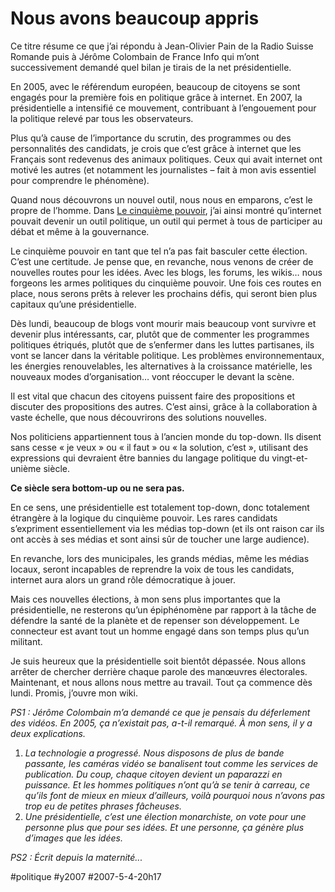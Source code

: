 # Nous avons beaucoup appris

Ce titre résume ce que j’ai répondu à Jean-Olivier Pain de la Radio Suisse Romande puis à Jérôme Colombain de France Info qui m’ont successivement demandé quel bilan je tirais de la net présidentielle.

En 2005, avec le référendum européen, beaucoup de citoyens se sont engagés pour la première fois en politique grâce à internet. En 2007, la présidentielle a intensifié ce mouvement, contribuant à l’engouement pour la politique relevé par tous les observateurs.

Plus qu’à cause de l’importance du scrutin, des programmes ou des personnalités des candidats, je crois que c’est grâce à internet que les Français sont redevenus des animaux politiques. Ceux qui avait internet ont motivé les autres (et notamment les journalistes – fait à mon avis essentiel pour comprendre le phénomène).

Quand nous découvrons un nouvel outil, nous nous en emparons, c’est le propre de l’homme. Dans [Le cinquième pouvoir](../../page/le-cinquieme-pouvoir), j’ai ainsi montré qu’internet pouvait devenir un outil politique, un outil qui permet à tous de participer au débat et même à la gouvernance.

Le cinquième pouvoir en tant que tel n’a pas fait basculer cette élection. C’est une certitude. Je pense que, en revanche, nous venons de créer de nouvelles routes pour les idées. Avec les blogs, les forums, les wikis… nous forgeons les armes politiques du cinquième pouvoir. Une fois ces routes en place, nous serons prêts à relever les prochains défis, qui seront bien plus capitaux qu’une présidentielle.

Dès lundi, beaucoup de blogs vont mourir mais beaucoup vont survivre et devenir plus intéressants, car, plutôt que de commenter les programmes politiques étriqués, plutôt que de s’enfermer dans les luttes partisanes, ils vont se lancer dans la véritable politique. Les problèmes environnementaux, les énergies renouvelables, les alternatives à la croissance matérielle, les nouveaux modes d’organisation… vont réoccuper le devant la scène.

Il est vital que chacun des citoyens puissent faire des propositions et discuter des propositions des autres. C’est ainsi, grâce à la collaboration à vaste échelle, que nous découvrirons des solutions nouvelles.

Nos politiciens appartiennent tous à l’ancien monde du top-down. Ils disent sans cesse « je veux » ou « il faut » ou « la solution, c’est », utilisant des expressions qui devraient être bannies du langage politique du vingt-et-unième siècle.

**Ce siècle sera bottom-up ou ne sera pas.**

En ce sens, une présidentielle est totalement top-down, donc totalement étrangère à la logique du cinquième pouvoir. Les rares candidats s’expriment essentiellement via les médias top-down (et ils ont raison car ils ont accès à ses médias et sont ainsi sûr de toucher une large audience).

En revanche, lors des municipales, les grands médias, même les médias locaux, seront incapables de reprendre la voix de tous les candidats, internet aura alors un grand rôle démocratique à jouer.

Mais ces nouvelles élections, à mon sens plus importantes que la présidentielle, ne resterons qu’un épiphénomène par rapport à la tâche de défendre la santé de la planète et de repenser son développement. Le connecteur est avant tout un homme engagé dans son temps plus qu’un militant.

Je suis heureux que la présidentielle soit bientôt dépassée. Nous allons arrêter de chercher derrière chaque parole des manœuvres électorales. Maintenant, et nous allons nous mettre au travail. Tout ça commence dès lundi. Promis, j’ouvre mon wiki.

*PS1 : Jérôme Colombain m’a demandé ce que je pensais du déferlement des vidéos. En 2005, ça n’existait pas, a-t-il remarqué. À mon sens, il y a deux explications.*
1. *La technologie a progressé. Nous disposons de plus de bande passante, les caméras vidéo se banalisent tout comme les services de publication. Du coup, chaque citoyen devient un paparazzi en puissance. Et les hommes politiques n’ont qu’à se tenir à carreau, ce qu’ils font de mieux en mieux d’ailleurs, voilà pourquoi nous n’avons pas trop eu de petites phrases fâcheuses.*
2. *Une présidentielle, c’est une élection monarchiste, on vote pour une personne plus que pour ses idées. Et une personne, ça génère plus d’images que les idées.*

*PS2 : Écrit depuis la maternité...*

#politique #y2007 #2007-5-4-20h17
